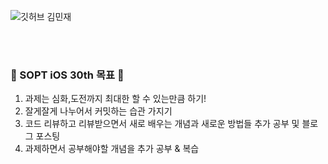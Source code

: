 ![깃허브 김민재](https://user-images.githubusercontent.com/61109660/160546565-dae8ca01-c015-440c-a62b-dbcc9c5aa5a2.png)

<br><br>
### 🍎 SOPT iOS 30th 목표 🍎
1. 과제는 심화,도전까지 최대한 할 수 있는만큼 하기!
2. 잘게잘게 나누어서 커밋하는 습관 가지기
3. 코드 리뷰하고 리뷰받으면서 새로 배우는 개념과 새로운 방법들 추가 공부 및 블로그 포스팅
4. 과제하면서 공부해야할 개념을 추가 공부 & 복습

<br><br>
